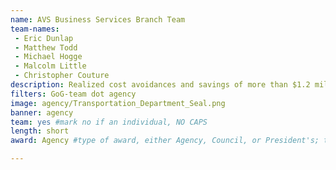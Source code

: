 ```yaml
---
name: AVS Business Services Branch Team
team-names: 
 - Eric Dunlap
 - Matthew Todd
 - Michael Hogge
 - Malcolm Little
 - Christopher Couture
description: Realized cost avoidances and savings of more than $1.2 million due to lean business practices across its diverse portfolio of management programs. Their activities ensure sustainability and compliance with environmental regulations, provide IT services and infrastructure, and optimize space to avoid unnecessary costs in the large AVS office space portfolio.
filters: GoG-team dot agency
image: agency/Transportation_Department_Seal.png
banner: agency
team: yes #mark no if an individual, NO CAPS 
length: short
award: Agency #type of award, either Agency, Council, or President's; this is case sensitive so make sure to match the options listed exactly. This section generates the format of the card

---
```

